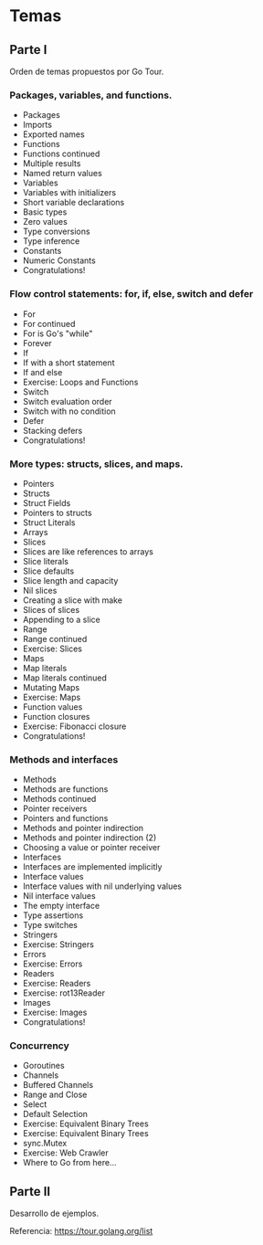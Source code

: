# Temas

## Parte I
Orden de temas propuestos por Go Tour.

### Packages, variables, and functions.

* Packages
* Imports
* Exported names
* Functions
* Functions continued
* Multiple results
* Named return values
* Variables
* Variables with initializers
* Short variable declarations
* Basic types
* Zero values
* Type conversions
* Type inference
* Constants
* Numeric Constants
* Congratulations!


### Flow control statements: for, if, else, switch and defer

* For
* For continued
* For is Go's "while"
* Forever
* If
* If with a short statement
* If and else
* Exercise: Loops and Functions
* Switch
* Switch evaluation order
* Switch with no condition
* Defer
* Stacking defers
* Congratulations!


### More types: structs, slices, and maps.

* Pointers
* Structs
* Struct Fields
* Pointers to structs
* Struct Literals
* Arrays
* Slices
* Slices are like references to arrays
* Slice literals
* Slice defaults
* Slice length and capacity
* Nil slices
* Creating a slice with make
* Slices of slices
* Appending to a slice
* Range
* Range continued
* Exercise: Slices
* Maps
* Map literals
* Map literals continued
* Mutating Maps
* Exercise: Maps
* Function values
* Function closures
* Exercise: Fibonacci closure
* Congratulations!


### Methods and interfaces

* Methods
* Methods are functions
* Methods continued
* Pointer receivers
* Pointers and functions
* Methods and pointer indirection
* Methods and pointer indirection (2)
* Choosing a value or pointer receiver
* Interfaces
* Interfaces are implemented implicitly
* Interface values
* Interface values with nil underlying values
* Nil interface values
* The empty interface
* Type assertions
* Type switches
* Stringers
* Exercise: Stringers
* Errors
* Exercise: Errors
* Readers
* Exercise: Readers
* Exercise: rot13Reader
* Images
* Exercise: Images
* Congratulations!

### Concurrency
* Goroutines
* Channels
* Buffered Channels
* Range and Close
* Select
* Default Selection
* Exercise: Equivalent Binary Trees
* Exercise: Equivalent Binary Trees
* sync.Mutex
* Exercise: Web Crawler
* Where to Go from here...

## Parte II

Desarrollo de ejemplos.

Referencia: https://tour.golang.org/list
